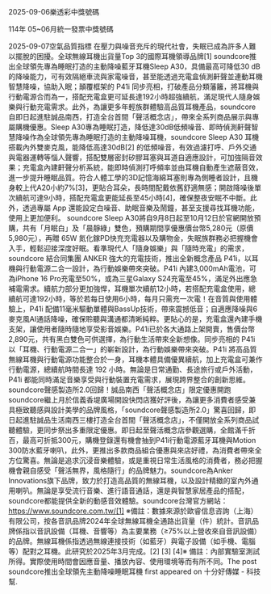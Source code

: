 
2025-09-06樂透彩中獎號碼

                                
114年 05~06月統一發票中獎號碼
                             
2025-09-07空氣品質指標
                              在壓力與噪音充斥的現代社會，失眠已成為許多人難以擺脫的困擾。全球無線耳機出貨量Top 3的國際耳機領導品牌[1] soundcore推出全球領先專為睡眠打造的主動降噪藍牙耳機Sleep A30，具備最高可降低30 dB的降噪能力，可有效隔絕車流與家電噪音，甚至能透過充電盒偵測鼾聲並連動耳機智慧降噪，協助入眠；顛覆框架的 P41i 同步亮相，打破產品分類藩籬，將耳機與行動電源合而為一，搭配充電盒更可延長達192小時超強續航，滿足現代人隨身娛樂與行動充電需求。此外，為讓更多年輕族群體驗高品質耳機產品，soundcore自即日起進駐誠品南西，打造全台首間「聲活概念店」，帶來全系列商品展示與專屬購機優惠。Sleep A30專為睡眠打造，降低達30dB低頻噪音、即時偵測鼾聲智慧降噪作為全球領先專為睡眠打造的主動降噪耳機，soundcore Sleep A30 耳機搭載內外雙麥克風，能降低高達30dB[2] 的低頻噪音，有效過濾打呼、戶外交通與電器運轉等惱人聲響，搭配雙層密封矽膠耳塞與耳道自適應設計，可加強隔音效果；充電盒內建鼾聲分析系統，能即時偵測打呼頻率並由耳機自動產生遮蔽音效，進一步提升睡眠品質。符合人體工學的3D記憶海綿耳塞則專為側睡者設計，且機身較上代A20小約7%[3]，更貼合耳朵，長時間配戴依舊舒適無感；開啟降噪後單次續航可達9小時，搭配充電盒更能延長至45小時[4]，確保整夜安眠不中斷。此外，透過專屬 App 還能設定白噪音、助眠音樂及鬧鐘，甚至支援尋找耳機功能，使用上更加便利。 soundcore Sleep A30將自9月8日起至10月12日於官網開放預購，共有「月眠白」及「晨靜綠」雙色，預購期間享優惠價台幣5,280元（原價5,980元），再贈 65W 氮化鎵PD快充充電器以及購物金，失眠族群務必把握機會入手，輕鬆迎接深度好眠。看準現代人「隨身娛樂」與「隨時充電」的需求，soundcore 結合同集團 ANKER 強大的充電技術，推出全新概念產品 P41i，以耳機與行動電源二合一設計，為行動娛樂帶來突破。P41i 內建3,000mAh電池，可為iPhone 16 Pro充電至50%，或為三星Galaxy S24充電至45%，滿足外出應急補電需求。續航力部分更加強悍，耳機單次續航12小時，若搭配充電盒使用，總續航可達192小時，等於若每日使用6小時，每月只需充一次電！在音質與使用體驗上，P41i 配備11毫米驅動單體與BassUp技術，帶來震撼低音；自適應降噪與6麥克風AI通話降噪，確保聆聽與溝通都清晰純粹。更貼心的是，充電盒還內建手機支架，讓使用者隨時隨地享受影音娛樂。P41i已於各大通路上架開賣，售價台幣2,890元，共有黑白雙色可供選擇，為行動生活帶來全新想像。同步亮相的 P41i 以「耳機、行動電源二合一」的嶄新設計，為行動娛樂帶來突破。P41i 將高品質無線耳機與行動電源功能整合於一身，耳機本體具備優異續航，加上充電盒可兼作行動電源，總續航時間長達 192 小時。無論是日常通勤、長途旅行或戶外活動，P41i 都能同時滿足音樂享受與行動裝置充電需求，展現跨界整合的創新思維。soundcore聲感製造所2.0回歸！誠品南西「聲活概念店」限定優惠開跑soundcore繼上月於信義香堤廣場開設快閃店獲好評後，為讓更多消費者感受兼具極致聽感與設計美學的品牌風格，「soundcore聲感製造所2.0」驚喜回歸，即日起進駐誠品生活南西三樓打造全台首間「聲活概念店」，不僅開放全系列商品試聽體驗，更同步祭出多重限定優惠。即日起至聲活概念店參觀選購，全館滿千折百，最高可折抵300元，購機登錄還有機會抽到P41i行動電源藍牙耳機與Motion 300防水藍牙喇叭，此外，更推出多款商品組合優惠與來店好禮，為消費者帶來全方位驚喜。無論是追求沉浸音樂體驗，或是重視日常生活風格的消費者，務必把握機會親自感受「聲活無界，風格隨行」的品牌魅力。soundcore為Anker Innovations旗下品牌，致力於打造高品質的無線耳機，以及設計精緻的室內外通用喇叭。無論是享受流行音樂、進行語音通話，還是與智慧家居產品的搭配，soundcore都能提供全新的動感音效體驗。soundcore台灣官方網站：https://www.soundcore.com.tw/[1] ※備註：數據來源於歐睿信息咨詢（上海）有限公司，按各音訊品牌2024年全球無線耳機全通路出貨量（件）統計。音訊品牌係指以音訊設備（耳機、音響等）為主要業務（≥75%以上營收來自音訊設備）的品牌。無線耳機係指透過無線連接技術（如藍牙）與電子設備（如手機、電腦等）配對之耳機。此研究於2025年3月完成。[2] [3] [4]※ 備註：內部實驗室測試所得。實際使用時間會因應音量、播放內容、使用環境等而有所不同。The post soundcore推出全球領先主動降噪睡眠耳機 first appeared on 十分好傳媒 - 科技幫.